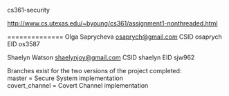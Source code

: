 cs361-security

http://www.cs.utexas.edu/~byoung/cs361/assignment1-nonthreaded.html

==============
Olga Saprycheva
osaprych@gmail.com
CSID osaprych
EID os3587

Shaelyn Watson
shaelynjoy@gmail.com
CSID shaelyn
EID sjw962


Branches exist for the two versions of the project completed:     
master = Secure System implementation     
covert_channel = Covert Channel implementation
